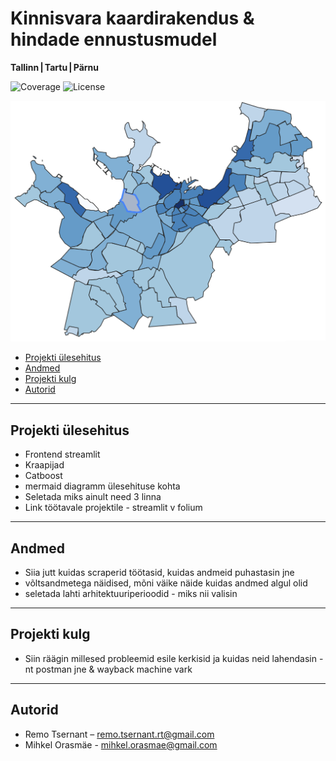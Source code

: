 # Kinnisvara kaardirakendus & hindade ennustusmudel
**Tallinn | Tartu | Pärnu**

![Coverage](https://img.shields.io/codecov/c/github/remots22/kinnisvaraveeb)
![License](https://img.shields.io/github/license/remots22/kinnisvaraveeb)

![Demo GIF](test.png)

- [Projekti ülesehitus](#projekti-ülesehitus)  
- [Andmed](#andmed)
- [Projekti kulg](#projekti-kulg)      
- [Autorid](#autorid)

---

## Projekti ülesehitus

* Frontend streamlit
* Kraapijad
* Catboost
* mermaid diagramm ülesehituse kohta
* Seletada miks ainult need 3 linna
* Link töötavale projektile - streamlit v folium 

---

## Andmed

* Siia jutt kuidas scraperid töötasid, kuidas andmeid puhastasin jne
* võltsandmetega näidised, mõni väike näide kuidas andmed algul olid
* seletada lahti arhitektuuriperioodid - miks nii valisin

---

## Projekti kulg

* Siin räägin millesed probleemid esile kerkisid ja kuidas neid lahendasin - nt postman jne & wayback machine vark

---

## Autorid
* Remo Tsernant – <remo.tsernant.rt@gmail.com>  
* Mihkel Orasmäe - <mihkel.orasmae@gmail.com>
